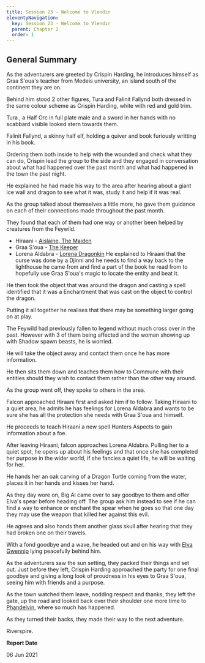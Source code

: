 ```yaml
---
title: Session 23 - Welcome to Vlendir
eleventyNavigation:
  key: Session 23 - Welcome to Vlendir
  parent: Chapter 2
  order: 1
---
```


## General Summary

As the adventurers are greeted by Crispin Harding, he introduces himself as Graa S'oua's teacher from Medeis university, an island south of the continent they are on.  

 Behind him stood 2 other figures, Tura and Falinit Fallynd both dressed in the same colour scheme as Crispin Harding, white with red and gold trim.  

 Tura , a Half Orc in full plate male and a sword in her hands with no scabbard visible looked stern towards them.  

 Falinit Fallynd, a skinny half elf, holding a quiver and book furiously writting in his book.  

 Ordering them both inside to help with the wounded and check what they can do, Crispin lead the group to the side and they engaged in conversation about what had happened over the past month and what had happened in the town the past night.  

 He explained he had made his way to the area after hearing about a giant ice wall and dragon to see what it was, study it and help if it was real.  

 As the group talked about themselves a little more, he gave them guidance on each of their connections made throughout the past month.  

 They found that each of them had one way or another been helped by creatures from the Feywild.  

*   Hiraani - [Aislaine, The Maiden](/w/vlendir-drusslegend/a/aislaine2C-the-maiden-person-1)
*   Graa S'oua - [The Keeper](/w/vlendir-drusslegend/a/the-keeper-person)
*   Lorena Aldabra - [Lorena Dragonkin](/w/vlendir-drusslegend/a/lorena-dragonkin-article)
He explained to Hiraani that the curse was done by a Djinni and he needs to find a way back to the lighthouse he came from and find a part of the book he read from to hopefully use Graa S'oua's magic to locate the entity and beat it.  

 He then took the object that was around the dragon and casting a spell identified that it was a Enchantment that was cast on the object to control the dragon.  

 Putting it all together he realises that there may be something larger going on at play.  

 The Feywild had previously fallen to legend without much cross over in the past. However with 3 of them being affected and the woman showing up with Shadow spawn beasts, he is worried.  

 He will take the object away and contact them once he has more information.  

 He then sits them down and teaches them how to Commune with their entities should they wish to contact them rather than the other way around.  

 As the group went off, they spoke to others in the area.  

 Falcon approached Hiraani first and asked him if to follow. Taking Hiraani to a quiet area, he admits he has feelings for Lorena Aldabra and wants to be sure she has all the protection she needs with Graa S'oua and himself.  

 He proceeds to teach Hiraani a new spell Hunters Aspects to gain information about a foe.  

 After leaving Hiraani, falcon approaches Lorena Aldabra. Pulling her to a quiet spot, he opens up about his feelings and that once she has completed her purpose in the wider world, if she fancies a quiet life, he will be waiting for her.  

 He hands her an oak carving of a Dragon Turtle coming from the water, places it in her hands and kisses her hand.  

 As they day wore on, Big Al came over to say goodbye to them and offer Elva's spear before heading off. The group ask him instead to see if he can find a way to enhance or enchant the spear when he goes so that one day they may use the weapon that killed her against this evil.  

 He agrees and also hands them another glass skull after hearing that they had broken one on their travels.  

 With a fond goodbye and a wave, he headed out and on his way with [Elva Gwennip](/w/vlendir-drusslegend/a/elva-gwennip-person-1) lying peacefully behind him.  

 As the adventurers saw the sun setting, they packed their things and set out. Just before they left, Crispin Harding approached the party for one final goodbye and giving a long look of proudness in his eyes to Graa S'oua, seeing him with friends and a purpose.  

 As the town watched them leave, nodding respect and thanks, they left the gate, up the road and looked back over their shoulder one more time to [Phandelvin](/w/vlendir-drusslegend/a/phandelvin-settlement), where so much has happened.  

 As they turned their backs, they made their way to the next adventure.  

 Riverspire.

**Report Date**

06 Jun 2021
